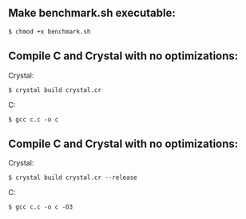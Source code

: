 ## Make benchmark.sh executable:
```$ chmod +x benchmark.sh```

## Compile C and Crystal with no optimizations:
Crystal:

```$ crystal build crystal.cr```

C:

```$ gcc c.c -o c```

## Compile C and Crystal with no optimizations:
Crystal:

```$ crystal build crystal.cr --release```

C:

```$ gcc c.c -o c -O3```


